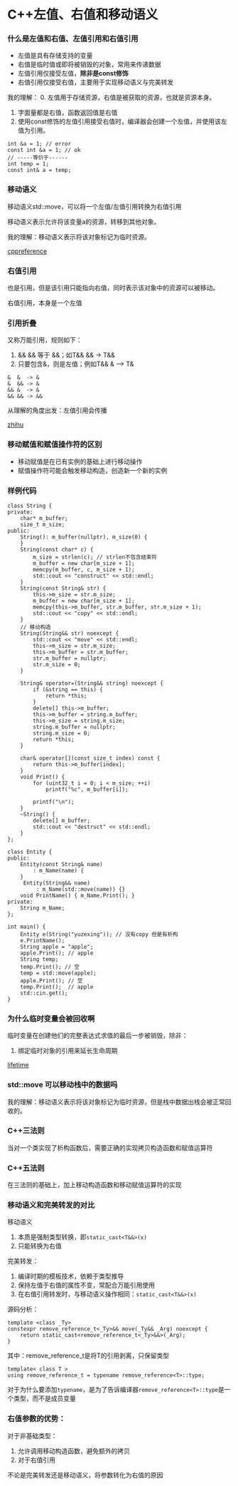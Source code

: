 # C++左值、右值和移动语义

### 什么是左值和右值、左值引用和右值引用

- 左值是具有存储支持的变量
- 右值是临时值或即将被销毁的对象，常用来传递数据
- 左值引用仅接受左值，**除非是const修饰**
- 右值引用仅接受右值，主要用于实现移动语义与完美转发

我的理解：
0. 左值用于存储资源，右值是被获取的资源，也就是资源本身。
1. 字面量都是右值，函数返回值是右值
2. 使用const修饰的左值引用接受右值时，编译器会创建一个左值，并使用该左值为引用。
```
int &a = 1; // error
const int &a = 1; // ok 
// -----等价于------
int temp = 1;
const int& a = temp;
```

### 移动语义

移动语义std::move，可以将一个左值/左值引用转换为右值引用

移动语义表示允许将该变量a的资源，转移到其他对象。

我的理解：移动语义表示将该对象标记为临时资源。

[cppreference](https://en.cppreference.com/w/cpp/utility/move)

### 右值引用

也是引用，但是该引用只能指向右值，同时表示该对象中的资源可以被移动。

右值引用，本身是一个左值

### 引用折叠

又称万能引用，规则如下：
1. && && 等于 &&；如T&& && -> T&&
2. 只要包含&，则是左值；例如T&& & –> T&

```
&  &  -> &
&  && -> &
&& &  -> &
&& && -> &&
```

从理解的角度出发：左值引用会传播

[zhihu](https://zhuanlan.zhihu.com/p/645328162)

### 移动赋值和赋值操作符的区别
- 移动赋值是在已有实例的基础上进行移动操作
- 赋值操作符可能会触发移动构造，创造新一个新的实例


### 样例代码
```
class String {
private:
    char* m_buffer;
    size_t m_size;
public:
    String(): m_buffer(nullptr), m_size(0) {
    }
    String(const char* c) {
        m_size = strlen(c); // strlen不包含结束符
        m_buffer = new char[m_size + 1];
        memcpy(m_buffer, c, m_size + 1);
        std::cout << "construct" << std::endl;
    }
    String(const String& str) {
        this->m_size = str.m_size;
        m_buffer = new char[m_size + 1];
        memcpy(this->m_buffer, str.m_buffer, str.m_size + 1);
        std::cout << "copy" << std::endl;
    }
    // 移动构造
    String(String&& str) noexcept {
        std::cout << "move" << std::endl;
        this->m_size = str.m_size;
        this->m_buffer = str.m_buffer;
        str.m_buffer = nullptr;
        str.m_size = 0;
    }

    String& operator=(String&& string) noexcept {
        if (&string == this) {
            return *this;
        }
        delete[] this->m_buffer;
        this->m_buffer = string.m_buffer;
        this->m_size = string.m_size;
        string.m_buffer = nullptr;
        string.m_size = 0;
        return *this;
    }

    char& operator[](const size_t index) const {
        return this->m_buffer[index];
    }
    void Print() {
        for (uint32_t i = 0; i < m_size; ++i)
            printf("%c", m_buffer[i]);

        printf("\n");
    }
    ~String() {
        delete[] m_buffer;
        std::cout << "destruct" << std::endl;
    }
};

class Entity {
public:
    Entity(const String& name)
        : m_Name(name) {
    }
     Entity(String&& name)
         : m_Name(std::move(name)) {}
    void PrintName() { m_Name.Print(); }
private:
    String m_Name;
};

int main() {
    Entity e(String("yuzexing")); // 没有copy 但是有析构
    e.PrintName();
    String apple = "apple";
    apple.Print(); // apple
    String temp;
    temp.Print(); // 空
    temp = std::move(apple);
    apple.Print(); // 空
    temp.Print();  // apple
    std::cin.get();
}
```

### 为什么临时变量会被回收啊

临时变量在创建他们的完整表达式求值的最后一步被销毁，除非：
1. 绑定临时对象的引用来延长生命周期

[lifetime](https://en.cppreference.com/w/cpp/language/lifetime)

### std::move 可以移动栈中的数据吗

我的理解：移动语义表示将该对象标记为临时资源，但是栈中数据出栈会被正常回收的。

### C++三法则

当对一个类实现了析构函数后，需要正确的实现拷贝构造函数和赋值运算符

### C++五法则

在三法则的基础上，加上移动构造函数和移动赋值运算符的实现

### 移动语义和完美转发的对比

移动语义
1. 本质是强制类型转换，即``static_cast<T&&>(x)``
2. 只能转换为右值

完美转发：
1. 编译时期的模板技术，依赖于类型推导
2. 保持左值于右值的属性不变，常配合万能引用使用
3. 在右值引用转发时，与移动语义操作相同：``static_cast<T&&>(x)``


源码分析：
```
template <class _Ty>
constexpr remove_reference_t<_Ty>&& move(_Ty&& _Arg) noexcept {
    return static_cast<remove_reference_t<_Ty>&&>(_Arg);
}
```
其中：remove_reference_t是将T的引用剥离，只保留类型

```
template< class T >
using remove_reference_t = typename remove_reference<T>::type;
```
对于为什么要添加``typename``，是为了告诉编译器``remove_reference<T>::type``是一个类型，而不是成员变量


### 右值参数的优势：

对于非基础类型：
1. 允许调用移动构造函数，避免额外的拷贝
2. 对于右值引用

不论是完美转发还是移动语义，将参数转化为右值的原因

